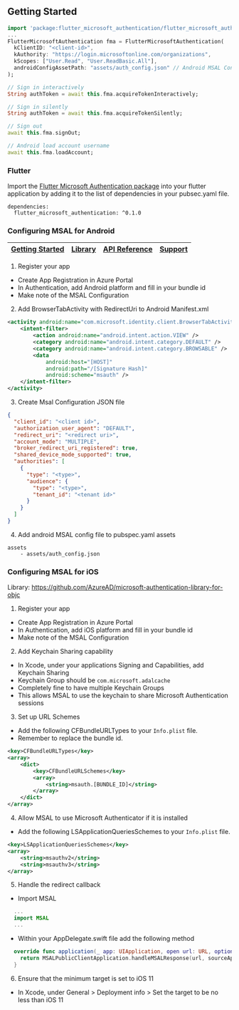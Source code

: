 ## Getting Started

```dart
import 'package:flutter_microsoft_authentication/flutter_microsoft_authentication.dart';
...
FlutterMicrosoftAuthentication fma = FlutterMicrosoftAuthentication(
  kClientID: "<client-id>",
  kAuthority: "https://login.microsoftonline.com/organizations",
  kScopes: ["User.Read", "User.ReadBasic.All"],
  androidConfigAssetPath: "assets/auth_config.json" // Android MSAL Config file
);

// Sign in interactively
String authToken = await this.fma.acquireTokenInteractively;

// Sign in silently
String authToken = await this.fma.acquireTokenSilently;

// Sign out
await this.fma.signOut;

// Android load account username
await this.fma.loadAccount;
```

### Flutter

Import the [Flutter Microsoft Authentication package](https://pub.dev/packages/flutter_microsoft_authentication/) into your flutter application by adding it to the list of dependencies in your pubsec.yaml file.

```
dependencies:
  flutter_microsoft_authentication: ^0.1.0
```

### Configuring MSAL for Android

| [Getting Started](https://docs.microsoft.com/azure/active-directory/develop/guidedsetups/active-directory-android)| [Library](https://github.com/AzureAD/microsoft-authentication-library-for-android) | [API Reference](http://javadoc.io/doc/com.microsoft.identity.client/msal) | [Support](README.md#community-help-and-support)
| --- | --- | --- | --- |

1) Register your app
- Create App Registration in Azure Portal
- In Authentication, add Android platform and fill in your bundle id
- Make note of the MSAL Configuration

2) Add BrowserTabActivity with RedirectUri to Android Manifest.xml
```xml
<activity android:name="com.microsoft.identity.client.BrowserTabActivity">
    <intent-filter>
        <action android:name="android.intent.action.VIEW" />
        <category android:name="android.intent.category.DEFAULT" />
        <category android:name="android.intent.category.BROWSABLE" />
        <data
            android:host="[HOST]"
            android:path="/[Signature Hash]"
            android:scheme="msauth" />
    </intent-filter>
</activity>
```

3) Create Msal Configuration JSON file
```json
{
  "client_id": "<client id>",
  "authorization_user_agent": "DEFAULT",
  "redirect_uri": "<redirect uri>",
  "account_mode": "MULTIPLE",
  "broker_redirect_uri_registered": true,
  "shared_device_mode_supported": true,
  "authorities": [
    {
      "type": "<type>",
      "audience": {
        "type": "<type>",
        "tenant_id": "<tenant id>"
      }
    }
  ]
}
```

4) Add android MSAL config file to pubspec.yaml assets
```
assets
    - assets/auth_config.json
```

### Configuring MSAL for iOS

Library:
https://github.com/AzureAD/microsoft-authentication-library-for-objc

1) Register your app
- Create App Registration in Azure Portal
- In Authentication, add iOS platform and fill in your bundle id
- Make note of the MSAL Configuration

2) Add Keychain Sharing capability
- In Xcode, under your applications Signing and Capabilities, add Keychain Sharing
- Keychain Group should be `com.microsoft.adalcache`
- Completely fine to have multiple Keychain Groups
- This allows MSAL to use the keychain to share Microsoft Authentication sessions

3) Set up URL Schemes
- Add the following CFBundleURLTypes to your `Info.plist` file.
- Remember to replace the bundle id.
```xml
<key>CFBundleURLTypes</key>
<array>
    <dict>
        <key>CFBundleURLSchemes</key>
        <array>
            <string>msauth.[BUNDLE_ID]</string>
        </array>
    </dict>
</array>
```

4) Allow MSAL to use Microsoft Authenticator if it is installed
- Add the following LSApplicationQueriesSchemes to your `Info.plist` file.
```xml
<key>LSApplicationQueriesSchemes</key>
<array>
	<string>msauthv2</string>
	<string>msauthv3</string>
</array>
```

5) Handle the redirect callback
- Import MSAL
```swift
  ...
  import MSAL
  ...
```

- Within your AppDelegate.swift file add the following method

```swift
  override func application(_ app: UIApplication, open url: URL, options: [UIApplication.OpenURLOptionsKey : Any] = [:]) -> Bool {
    return MSALPublicClientApplication.handleMSALResponse(url, sourceApplication: options[UIApplication.OpenURLOptionsKey.sourceApplication] as? String)
  }
```

6) Ensure that the minimum target is set to iOS 11
- In Xcode, under General > Deployment info > Set the target to be no less than iOS 11
